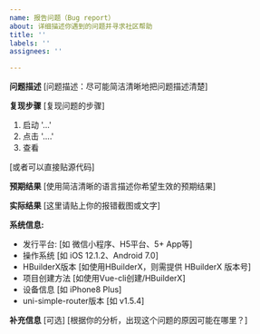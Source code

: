 ```yaml
---
name: 报告问题（Bug report）
about: 详细描述你遇到的问题并寻求社区帮助
title: ''
labels: ''
assignees: ''

---
```


**问题描述**
[问题描述：尽可能简洁清晰地把问题描述清楚]

**复现步骤**
[复现问题的步骤]
1. 启动 '...'
2. 点击  '....'
3. 查看

[或者可以直接贴源代码]

**预期结果**
[使用简洁清晰的语言描述你希望生效的预期结果]

**实际结果**
[这里请贴上你的报错截图或文字]


**系统信息:**
 - 发行平台: [如 微信小程序、H5平台、5+ App等]
 - 操作系统 [如 iOS 12.1.2、Android 7.0]
 - HBuilderX版本 [如使用HBuilderX，则需提供 HBuilderX 版本号]
 - 项目创建方法 [如使用Vue-cli创建/HBuilderX]
 - 设备信息 [如 iPhone8 Plus]
 - uni-simple-router版本 [如 v1.5.4]


**补充信息**
[可选]
[根据你的分析，出现这个问题的原因可能在哪里？]
